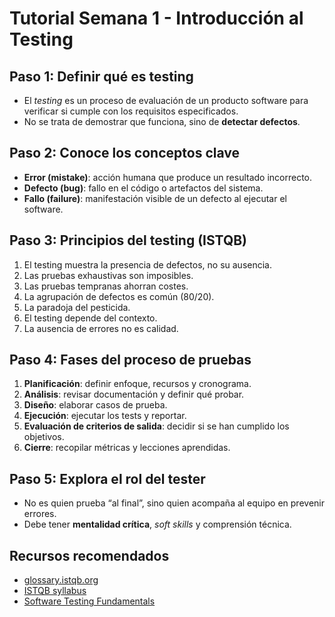 # Tutorial Semana 1 - Introducción al Testing

## Paso 1: Definir qué es testing

- El *testing* es un proceso de evaluación de un producto software para verificar si cumple con los requisitos especificados.
- No se trata de demostrar que funciona, sino de **detectar defectos**.

## Paso 2: Conoce los conceptos clave

- **Error (mistake)**: acción humana que produce un resultado incorrecto.
- **Defecto (bug)**: fallo en el código o artefactos del sistema.
- **Fallo (failure)**: manifestación visible de un defecto al ejecutar el software.

## Paso 3: Principios del testing (ISTQB)

1. El testing muestra la presencia de defectos, no su ausencia.
2. Las pruebas exhaustivas son imposibles.
3. Las pruebas tempranas ahorran costes.
4. La agrupación de defectos es común (80/20).
5. La paradoja del pesticida.
6. El testing depende del contexto.
7. La ausencia de errores no es calidad.

## Paso 4: Fases del proceso de pruebas

1. **Planificación**: definir enfoque, recursos y cronograma.
2. **Análisis**: revisar documentación y definir qué probar.
3. **Diseño**: elaborar casos de prueba.
4. **Ejecución**: ejecutar los tests y reportar.
5. **Evaluación de criterios de salida**: decidir si se han cumplido los objetivos.
6. **Cierre**: recopilar métricas y lecciones aprendidas.

## Paso 5: Explora el rol del tester

- No es quien prueba “al final”, sino quien acompaña al equipo en prevenir errores.
- Debe tener **mentalidad crítica**, *soft skills* y comprensión técnica.

## Recursos recomendados

- [glossary.istqb.org](https://glossary.istqb.org)
- [ISTQB syllabus](https://www.istqb.org/downloads/send/2-foundation-level-documents/3-foundation-level-syllabus-2018.html)
- [Software Testing Fundamentals](https://softwaretestingfundamentals.com/)
